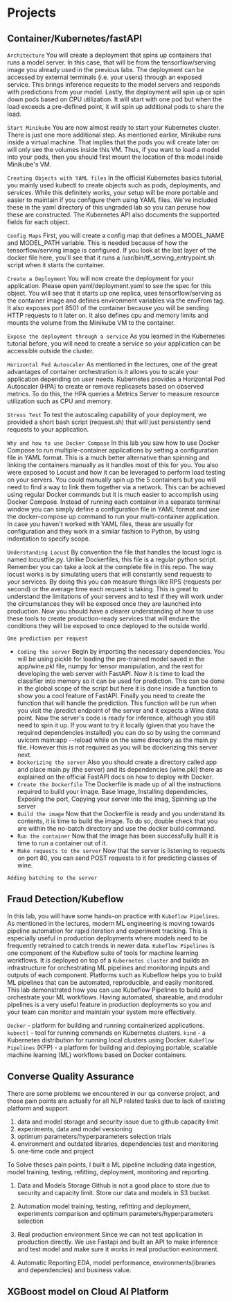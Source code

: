 # Projects

## Container/Kubernetes/fastAPI
<!-- https://github.com/https-deeplearning-ai/machine-learning-engineering-for-production-public/tree/main/course4/week2-ungraded-labs/C4_W2_Lab_2_Intro_to_Kubernetes -->

<!-- https://github.com/https-deeplearning-ai/machine-learning-engineering-for-production-public/blob/main/course4/week2-ungraded-labs/C4_W2_Lab_1_FastAPI_Docker/README.md -->

<!-- https://github.com/https-deeplearning-ai/machine-learning-engineering-for-production-public/blob/main/course4/week2-ungraded-labs/C4_W2_Lab_3_Latency_Test_Compose/README.md -->

`Architecture`
You will create a deployment that spins up containers that runs a model server. In this case, that will be from the tensorflow/serving image you already used in the previous labs. The deployment can be accessed by external terminals (i.e. your users) through an exposed service. This brings inference requests to the model servers and responds with predictions from your model.
Lastly, the deployment will spin up or spin down pods based on CPU utilization. It will start with one pod but when the load exceeds a pre-defined point, it will spin up additional pods to share the load.

`Start Minikube`
You are now almost ready to start your Kubernetes cluster. There is just one more additional step. As mentioned earlier, Minikube runs inside a virtual machine. That implies that the pods you will create later on will only see the volumes inside this VM. Thus, if you want to load a model into your pods, then you should first mount the location of this model inside Minikube's VM.

`Creating Objects with YAML files`
In the official Kubernetes basics tutorial, you mainly used kubectl to create objects such as pods, deployments, and services. While this definitely works, your setup will be more portable and easier to maintain if you configure them using YAML files. We've included these in the yaml directory of this ungraded lab so you can peruse how these are constructed. The Kubernetes API also documents the supported fields for each object.

`Config Maps`
First, you will create a config map that defines a MODEL_NAME and MODEL_PATH variable. This is needed because of how the tensorflow/serving image is configured. If you look at the last layer of the docker file here, you'll see that it runs a /usr/bin/tf_serving_entrypoint.sh script when it starts the container.

`Create a Deployment`
You will now create the deployment for your application. Please open yaml/deployment.yaml to see the spec for this object. You will see that it starts up one replica, uses tensorflow/serving as the container image and defines environment variables via the envFrom tag. It also exposes port 8501 of the container because you will be sending HTTP requests to it later on. It also defines cpu and memory limits and mounts the volume from the Minikube VM to the container.

`Expose the deployment through a service`
As you learned in the Kubernetes tutorial before, you will need to create a service so your application can be accessible outside the cluster.

`Horizontal Pod Autoscaler`
As mentioned in the lectures, one of the great advantages of container orchestration is it allows you to scale your application depending on user needs. Kubernetes provides a Horizontal Pod Autoscaler (HPA) to create or remove replicasets based on observed metrics. To do this, the HPA queries a Metrics Server to measure resource utilization such as CPU and memory.

`Stress Test`
To test the autoscaling capability of your deployment, we provided a short bash script (request.sh) that will just persistently send requests to your application.

`Why and how to use Docker Compose`
In this lab you saw how to use Docker Compose to run multiple-container applications by setting a configuration file in YAML format. This is a much better alternative than spinning and linking the containers manually as it handles most of this for you. You also were exposed to Locust and how it can be leveraged to perform load testing on your servers.
You could manually spin up the 5 containers but you will need to find a way to link them together via a network. This can be achieved using regular Docker commands but it is much easier to accomplish using Docker Compose.
Instead of running each container in a separate terminal window you can simply define a configuration file in YAML format and use the docker-compose up command to run your multi-container application. In case you haven't worked with YAML files, these are usually for configuration and they work in a similar fashion to Python, by using indentation to specify scope.

`Understanding Locust`
By convention the file that handles the locust logic is named locustfile.py. Unlike Dockerfiles, this file is a regular python script. Remember you can take a look at the complete file in this repo.
The way locust works is by simulating users that will constantly send requests to your services. By doing this you can measure things like RPS (requests per second) or the average time each request is taking. This is great to understand the limitations of your servers and to test if they will work under the circumstances they will be exposed once they are launched into production.
Now you should have a clearer understanding of how to use these tools to create production-ready services that will endure the conditions they will be exposed to once deployed to the outside world.

`One prediction per request`
- `Coding the server`
Begin by importing the necessary dependencies. You will be using pickle for loading the pre-trained model saved in the app/wine.pkl file, numpy for tensor manipulation, and the rest for developing the web server with FastAPI.
Now it is time to load the classifier into memory so it can be used for prediction. This can be done in the global scope of the script but here it is done inside a function to show you a cool feature of FastAPI.
Finally you need to create the function that will handle the prediction. This function will be run when you visit the /predict endpoint of the server and it expects a Wine data point.
Now the server's code is ready for inference, although you still need to spin it up. If you want to try it locally (given that you have the required dependencies installed) you can do so by using the command uvicorn main:app --reload while on the same directory as the main.py file. However this is not required as you will be dockerizing this server next.
- `Dockerizing the server`
Also you should create a directory called app and place main.py (the server) and its dependencies (wine.pkl) there as explained on the official FastAPI docs on how to deploy with Docker.
- `Create the Dockerfile`
The Dockerfile is made up of all the instructions required to build your image. 
Base Image, Installing dependencies, Exposing the port, Copying your server into the imag, Spinning up the server
- `Build the image`
Now that the Dockerfile is ready and you understand its contents, it is time to build the image. To do so, double check that you are within the no-batch directory and use the docker build command.
- `Run the container`
Now that the image has been successfully built it is time to run a container out of it.
- `Make requests to the server`
Now that the server is listening to requests on port 80, you can send POST requests to it for predicting classes of wine.

`Adding batching to the server`
<!-- https://github.com/https-deeplearning-ai/machine-learning-engineering-for-production-public/blob/main/course4/week2-ungraded-labs/C4_W2_Lab_1_FastAPI_Docker/with-batch/README.md -->


## Fraud Detection/Kubeflow
<!-- https://shap.readthedocs.io/en/latest/index.html -->

<!-- https://github.com/https-deeplearning-ai/machine-learning-engineering-for-production-public/blob/main/course4/week1-ungraded-labs/C4_W1_Optional_Lab_1_XGBoost_CAIP/C4_W1_Optional_Lab_1.md -->

<!-- https://colab.research.google.com/github/https-deeplearning-ai/machine-learning-engineering-for-production-public/blob/main/course4/week3-ungraded-labs/C4_W3_Lab_1_Intro_to_KFP/C4_W3_Lab_1_Kubeflow_Pipelines.ipynb#scrollTo=BE97DJ2_2gYM -->

In this lab, you will have some hands-on practice with `Kubeflow Pipelines`. As mentioned in the lectures, modern ML engineering is moving towards pipeline automation for rapid iteration and experiment tracking. This is especially useful in production deployments where models need to be frequently retrained to catch trends in newer data.
`Kubeflow Pipelines` is one component of the Kubeflow suite of tools for machine learning workflows. It is deployed on top of a `Kubernetes cluster` and builds an infrastructure for orchestrating ML pipelines and monitoring inputs and outputs of each component.
Platforms such as Kubeflow helps you to build ML pipelines that can be automated, reproducible, and easily monitored.
This lab demonstrated how you can use Kubeflow Pipelines to build and orchestrate your ML workflows. Having automated, shareable, and modular pipelines is a very useful feature in production deployments so you and your team can monitor and maintain your system more effectively.

`Docker` - platform for building and running containerized applications.
`kubectl` - tool for running commands on Kubernetes clusters.
`kind` - a Kubernetes distribution for running local clusters using Docker.
`Kubeflow Pipelines` (KFP) - a platform for building and deploying portable, scalable machine learning (ML) workflows based on Docker containers.


## Converse Quality Assurance
There are some problems we encountered in our qa converse project, and those pain points are actually for all NLP related tasks due to lack of existing platform and support.
1. data and model storage and security issue due to github capacity limit
2. experiments, data and model versioning
3. optimum parameters/hyperparameters selection trials
4. environment and outdated libraries, dependencies test and monitoring
5. one-time code and project

To Solve theses pain points, I built a ML pipeline including data ingestion, model training, testing, refitting, deployment, monitoring and reporting.

1. Data and Models Storage
Github is not a good place to store due to security and capacity limit.
Store our data and models in S3 bucket.

2. Automation
model training, testing, refitting and deployment, experiments comparison and optimum parameters/hyperparameters selection

3. Real production environment
Since we can not test application in production directly.
We use Fastapi and built an API to make inference and test model and make sure it works in real production evnironment.

4. Automatic Reporting
EDA, model performance, environments(ibraries and dependencies) and business value.

## XGBoost model on Cloud AI Platform
<!-- https://github.com/https-deeplearning-ai/machine-learning-engineering-for-production-public/blob/main/course4/week1-ungraded-labs/C4_W1_Optional_Lab_1_XGBoost_CAIP/C4_W1_Optional_Lab_1.md -->

